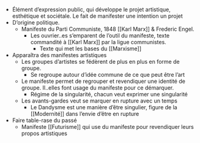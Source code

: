 - Élément d’expression public, qui développe le projet artistique, esthétique et sociétale. Le fait de manifester une intention un projet
- D’origine politique.
	- Manifeste du Parti Communiste, 1848 [[Karl Marx]] & Frederic Engel.
		- Les ouvrier..es s’emparent de l’outil du manifeste, texte commandité à [[Karl Marx]] par la ligue communistes.
			- Texte qui met les bases du [[Marxisme]]
- Apparaîtra des manifestes artistiques
	- Les groupes d’artistes se fédèrent de plus en plus en forme de groupe.
		- Se regroupe autour d’idée commune de ce que peut être l’art
	- Le manifeste permet de regrouper et revendiquer une identité de groupe. Il..elles font usage du manifeste pour ce démarquer.
		- Régime de la singularité, chacun veut exprimer une singularité
	- Les avants-gardes veut se marquer en rupture avec un temps
		- Le Dandysme est une manière d’être singulier, figure de la [[Modernité]] dans l’envie d’être en rupture
- Faire table-rase du passé
	- Manifeste [[Futurisme]] qui use du manifeste pour revendiquer leurs propos artistiques